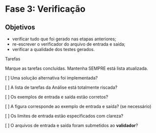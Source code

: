 Fase 3: Verificação
===================

Objetivos
---------

* verificar tudo que foi gerado nas etapas anteriores;
* re-escrever o verificador do arquivo de entrada e saída;
* verificar a qualidade dos testes gerados.

Tarefas

Marque as tarefas concluídas. Mantenha SEMPRE está lista atualizada.

[ ] Uma solução alternativa foi implementada?

[ ] A lista de tarefas da Análise está totalmente riscada?

[ ] Os exemplos de entrada e saída estão corretos?

[ ] A figura corresponde ao exemplo de entrada e saída? (se necessário)

[ ] Os limites de entrada estão especificados com clareza?

[ ] O arquivos de entrada e saída foram submetidos ao **validador**?
